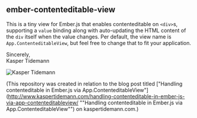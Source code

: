 ## ember-contenteditable-view

This is a tiny view for Ember.js that enables contenteditable on `<div>`s, supporting a `value` binding along with auto-updating the HTML content of the `div` itself when the value changes. Per default, the view name is `App.ContenteditableView`, but feel free to change that to fit your application.

Sincerely,  
Kasper Tidemann

![Kasper Tidemann](http://www.tidemannogco.dk/meemo/KasperTidemann-Signature.jpg)

(This repository was created in relation to the blog post titled ["Handling contenteditable in Ember.js via App.ContenteditableView"](http://www.kaspertidemann.com/handling-contenteditable-in-ember-js-via-app-contenteditableview/ ""Handling contenteditable in Ember.js via App.ContenteditableView"") on kaspertidemann.com.)
